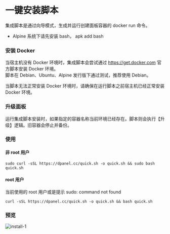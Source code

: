 # 一键安装脚本

集成脚本是通过向导模式，生成并运行创建面板容器的 docker run 命令。

- Alpine 系统下请先安装 bash， apk add bash

### 安装 Docker

当宿主机没有 Docker 环境时，集成脚本会尝试通过 https://get.docker.com 官方脚本安装 Docker 环境。\
脚本在 Debian、Ubuntu、Alpine 发行版下通过测试，推荐使用 Debian。

当脚本无法正常安装 Docker 环境时，请确保在运行脚本之前宿主机已经正常安装 Docker 环境。

### 升级面板

运行集成脚本安装时，如果指定的容器名称当前环境已经存在。脚本则会执行【升级】逻辑。旧容器会停止并备份。


### 使用

#### 非 root 用户

```
sudo curl -sSL https://dpanel.cc/quick.sh -o quick.sh && sudo bash quick.sh
```

#### root 用户

当前使用的 root 用户或是提示 sudo: command not found

```
curl -sSL https://dpanel.cc/quick.sh -o quick.sh && bash quick.sh
```

### 预览

![install-1](https://cdn.w7.cc/dpanel/install-1.png?t=1)